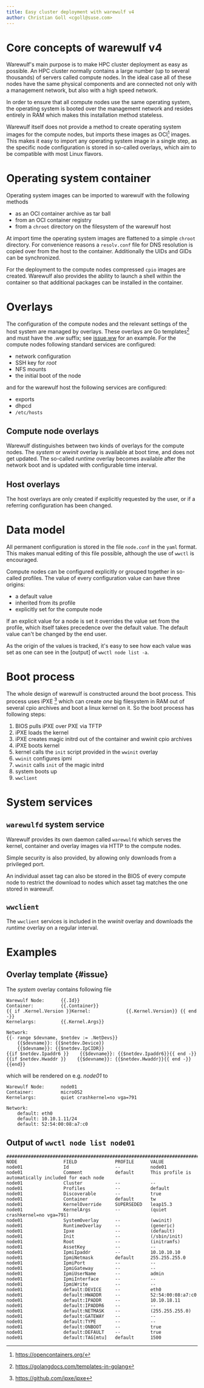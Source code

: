 ```yaml
---
title: Easy cluster deployment with warewulf v4
author: Christian Goll <cgoll@suse.com>
---
```

# Core concepts of warewulf v4
Warewulf's main purpose is to make HPC cluster deployment as easy as possible. An
HPC cluster normally contains a large number (up to several
thousands) of servers called compute nodes. In the ideal case all of these
nodes have the same physical components and are connected not only with a
management network, but also with a high speed network.

In order to ensure that all compute nodes use the same operating system, the 
operating system is booted over the management network and resides entirely in RAM which 
makes this installation method stateless.

Warewulf itself does not provide a method to create operating system images for the
compute nodes, but imports these images as OCI[^3] images. This makes it easy to import
any operating system image in a single step, as the specific node configuration is
stored in so-called overlays, which aim to be compatible with most Linux flavors.

# Operating system container
Operating system images can be imported to warewulf with the following methods

* as an OCI container archive as tar ball
* from an OCI container registry
* from a `chroot` directory on the filesystem of the warewulf host

At import time the operating system images are flattened to a simple `chroot` directory.
For convenience reasons a `resolv.conf` file for DNS resolution is copied over from the 
host to the container. Additionally the UIDs and GIDs can be synchronized.

For the deployment to the compute nodes compressed `cpio` images are created.
Warewulf also provides the ability to launch a shell within the container so that
additional packages can be installed in the container.

# Overlays
The configuration of the compute nodes and the relevant settings of the host system are 
managed by overlays. These overlays are Go templates[^1] and must have the _.ww_ suffix; see 
[issue.ww](#issue) for an example.
For the compute nodes following standard services are configured:

* network configuration
* SSH key for _root_
* NFS mounts
* the initial boot of the node

and for the warewulf host the following services are configured:

* exports
* dhpcd
* `/etc/hosts`

## Compute node overlays
Warewulf distinguishes between two kinds of overlays for the compute nodes.  The _system_
or _wwinit_ overlay is available at boot time, and does not get updated.
The so-called _runtime_ overlay becomes available after the network boot and is
updated with configurable time interval.

## Host overlays
The host overlays are only created if explicitly requested by the user, or if a 
referring configuration has been changed.

# Data model
All permanent configuration is stored in the file `node.conf` in the `yaml` format. This 
makes manual editing of this file possible, although the use of `wwctl` is encouraged.

Compute nodes can be configured explicitly or grouped together in so-called profiles. The
value of every configuration value can have three origins:

* a default value
* inherited from its profile
* explicitly set for the compute node

If an explicit value for a node is set it overrides the value
set from the profile, which itself takes precedence over the default value. The default value
can't be changed by the end user. 

As the origin of the values is tracked, it's easy to see how each value was set as one can see in 
the [output] of `wwctl node list -a`.

# Boot process
The whole design of warewulf is constructed around the boot process. This process uses iPXE [^2] which 
can create *one* big filesystem in RAM out of several cpio archives and boot a linux kernel on it. 
So the boot process has following steps:

1. BIOS pulls iPXE over PXE via TFTP
2. iPXE loads the kernel
3. iPXE creates magic initrd out of the container and wwinit cpio archives
4. iPXE boots kernel
6. kernel calls the `init` script provided in the `wwinit` overlay
7. `wwinit` configures ipmi
8. `wwinit` calls `init` of the magic initrd
9. system boots up
10. `wwclient`

# System services
## `warewulfd` system service
Warewulf provides its own daemon called `warewulfd` which serves the kernel, container and overlay
images via HTTP to the compute nodes.

Simple security is also provided, by allowing only downloads from a privileged port.

An individual asset tag can also be stored in the BIOS of every compute node to restrict the download 
to nodes which asset tag matches the one stored in warewulf.

## `wwclient`
The `wwclient` services is included in the _wwinit_ overlay and downloads the _runtime_ overlay on a 
regular interval.

# Examples
## Overlay template {#issue}
The _system_ overlay contains following file
```
Warewulf Node:      {{.Id}}
Container:          {{.Container}}
{{ if .Kernel.Version }}Kernel:             {{.Kernel.Version}} {{ end -}}
Kernelargs:         {{.Kernel.Args}}

Network:
{{- range $devname, $netdev := .NetDevs}}
    {{$devname}}: {{$netdev.Device}}
    {{$devname}}: {{$netdev.IpCIDR}}
{{if $netdev.Ipaddr6 }}    {{$devname}}: {{$netdev.Ipaddr6}}{{ end -}}
{{if $netdev.Hwaddr }}    {{$devname}}: {{$netdev.Hwaddr}}{{ end -}}
{{end}}
```
which will be rendered on e.g. _node01_ to
```
Warewulf Node:      node01
Container:          microOS2
Kernelargs:         quiet crashkernel=no vga=791

Network:
    default: eth0
    default: 10.10.1.11/24
    default: 52:54:00:08:a7:c0
```

## Output of `wwctl node list node01`
```
################################################################################
NODE                 FIELD              PROFILE      VALUE
node01               Id                 --           node01
node01               Comment            default      This profile is automatically included for each node
node01               Cluster            --           --
node01               Profiles           --           default
node01               Discoverable       --           true
node01               Container          default      tw
node01               KernelOverride     SUPERSEDED   leap15.3
node01               KernelArgs         --           (quiet crashkernel=no vga=791)
node01               SystemOverlay      --           (wwinit)
node01               RuntimeOverlay     --           (generic)
node01               Ipxe               --           (default)
node01               Init               --           (/sbin/init)
node01               Root               --           (initramfs)
node01               AssetKey           --           --
node01               IpmiIpaddr         --           10.10.10.10
node01               IpmiNetmask        default      255.255.255.0
node01               IpmiPort           --           --
node01               IpmiGateway        --           --
node01               IpmiUserName       --           admin
node01               IpmiInterface      --           --
node01               IpmiWrite          --           --
node01               default:DEVICE     --           eth0
node01               default:HWADDR     --           52:54:00:08:a7:c0
node01               default:IPADDR     --           10.10.18.11
node01               default:IPADDR6    --           --
node01               default:NETMASK    --           (255.255.255.0)
node01               default:GATEWAY    --           --
node01               default:TYPE       --           --
node01               default:ONBOOT     --           true
node01               default:DEFAULT    --           true
node01               default:TAG[mtu]   default      1500
```

[^3]: https://opencontainers.org/
[^1]: https://golangdocs.com/templates-in-golang
[^2]: https://github.com/ipxe/ipxe
